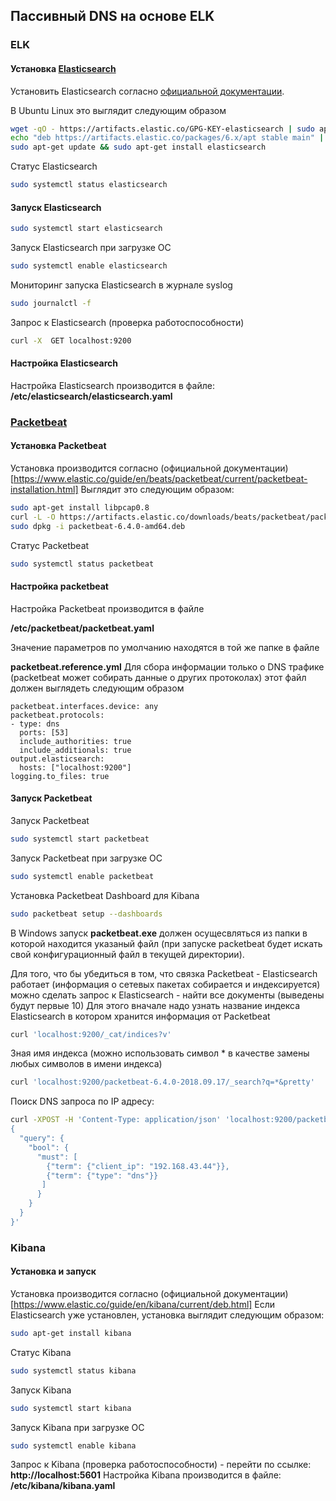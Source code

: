 ## Пассивный DNS на основе ELK
### ELK
#### Установка [Elasticsearch](./elasticsearch.md)
Установить Elasticsearch согласно [официальной документации](https://www.elastic.co/guide/en/elasticsearch/reference/6.4/deb.html).

В Ubuntu Linux это выглядит следующим образом
```bash
wget -qO - https://artifacts.elastic.co/GPG-KEY-elasticsearch | sudo apt-key add -
echo "deb https://artifacts.elastic.co/packages/6.x/apt stable main" | sudo tee -a /etc/apt/sources.list.d/elastic-6.x.list
sudo apt-get update && sudo apt-get install elasticsearch
```
Статус Elasticsearch
```bash
sudo systemctl status elasticsearch
```
#### Запуск Elasticsearch
```bash
sudo systemctl start elasticsearch
```
Запуск Elasticsearch при загрузке ОС
```bash
sudo systemctl enable elasticsearch
```
Мониторинг запуска Elasticsearch в журнале syslog
```bash
sudo journalctl -f
```
Запрос к Elasticsearch (проверка работоспособности)
```bash
curl -X  GET localhost:9200
```
#### Настройка Elasticsearch
Настройка Elasticsearch производится в файле:
**/etc/elasticsearch/elasticsearch.yaml**
### [Packetbeat](./packetbeat.md)
#### Установка Packetbeat
Установка производится согласно (официальной документации)[https://www.elastic.co/guide/en/beats/packetbeat/current/packetbeat-installation.html]
Выглядит это следующим образом:
```bash
sudo apt-get install libpcap0.8
curl -L -O https://artifacts.elastic.co/downloads/beats/packetbeat/packetbeat-6.4.0-amd64.deb
sudo dpkg -i packetbeat-6.4.0-amd64.deb
```
Статус Packetbeat
```bash
sudo systemctl status packetbeat
```
#### Настройка packetbeat
Настройка Packetbeat производится в файле

**/etc/packetbeat/packetbeat.yaml**

Значение параметров по умолчанию находятся в той же папке в файле

**packetbeat.reference.yml**
Для сбора информации только о DNS трафике (packetbeat может собирать данные о других протоколах) этот файл должен выглядеть следующим образом
```
packetbeat.interfaces.device: any
packetbeat.protocols:
- type: dns
  ports: [53]
  include_authorities: true
  include_additionals: true
output.elasticsearch:
  hosts: ["localhost:9200"]
logging.to_files: true
```
#### Запуск Packetbeat
Запуск Packetbeat
```bash
sudo systemctl start packetbeat
```
Запуск Packetbeat при загрузке ОС
```bash
sudo systemctl enable packetbeat
```
Установка Packetbeat Dashboard для Kibana
```bash
sudo packetbeat setup --dashboards
```
В Windows запуск **packetbeat.exe** должен осущесвляться из папки в которой находится указаный файл (при запуске packetbeat будет искать свой конфигурационный файл в текущей директории).

Для того, что бы убедиться в том, что связка Packetbeat - Elasticsearch работает (информация о сетевых пакетах собирается и индексируется) можно сделать запрос к Elasticsearch - найти все документы (выведены будут первые 10)
Для этого вначале надо узнать название индекса Elasticsearch в котором хранится информация от Packetbeat
```bash
curl 'localhost:9200/_cat/indices?v'
```
Зная имя индекса (можно использовать символ * в качестве замены любых символов в имени индекса)
```bash
curl 'localhost:9200/packetbeat-6.4.0-2018.09.17/_search?q=*&pretty'
```
Поиск DNS запроса по IP адресу:
```bash
curl -XPOST -H 'Content-Type: application/json' 'localhost:9200/packetbeat*/_search' -d'
{
  "query": {
    "bool": {
      "must": [
        {"term": {"client_ip": "192.168.43.44"}},
        {"term": {"type": "dns"}}
       ]
      }
    }
  }
}'
```
### Kibana
#### Установка и запуск
Установка производится согласно (официальной документации)[https://www.elastic.co/guide/en/kibana/current/deb.html]
Если Elasticsearch уже установлен, установка выглядит следующим образом:
```bash
sudo apt-get install kibana
```
Статус Kibana
```bash
sudo systemctl status kibana
```
Запуск Kibana
```bash
sudo systemctl start kibana
```
Запуск Kibana при загрузке ОС
```bash
sudo systemctl enable kibana
```
Запрос к Kibana (проверка работоспособности) - перейти по ссылке:
**http://localhost:5601**
Настройка Kibana производится в файле:
**/etc/kibana/kibana.yaml**
